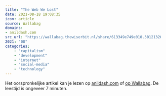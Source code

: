 ```yaml
---
title: "The Web We Lost"
date: 2021-08-18 19:08:35
icon: article
source: Wallabag
domains:
- anildash.com
src_url: "https://wallabag.thewiserbit.nl/share/613349e749e010.30121320"
2021: "08"
categories:
    - "capitalism"
    - "development"
    - "internet"
    - "social-media"
    - "technology"
---
```

Het oorspronkelijke artikel kan je lezen op [anildash.com](https://anildash.com/2012/12/13/the_web_we_lost/) of [op Wallabag](https://wallabag.thewiserbit.nl/share/613349e749e010.30121320). De leestijd is ongeveer 7 minuten.